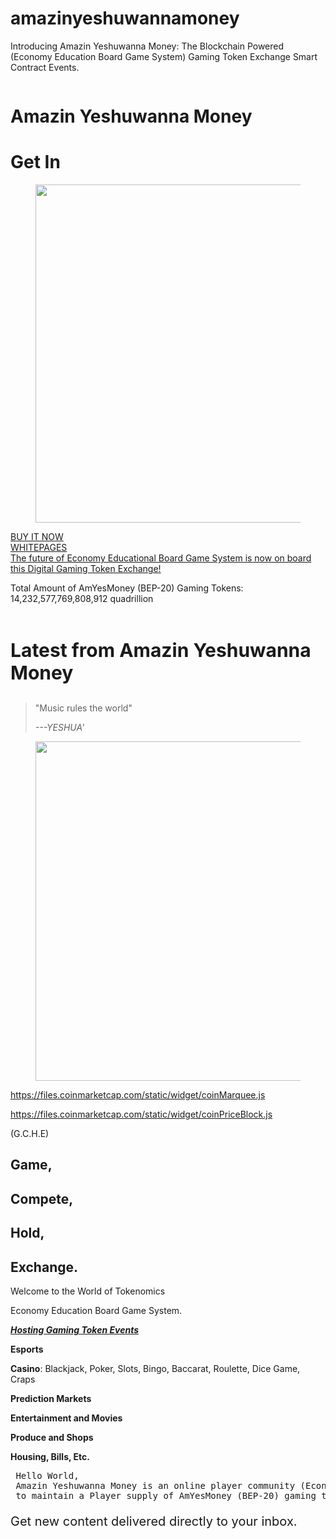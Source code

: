 # amazinyeshuwannamoney
Introducing Amazin Yeshuwanna Money: The Blockchain Powered (Economy Education Board Game System) Gaming Token Exchange Smart Contract Events.
<!-- wp:cover {"url":"https://amazinyeshuwannacom.files.wordpress.com/2021/09/f7e69-qi-bin-w4hbafegiac-unsplash.jpg","id":28,"dimRatio":10,"isDark":false,"align":"full"} -->
<div class="wp-block-cover alignfull is-light"><span aria-hidden="true" class="has-background-dim-10 wp-block-cover__gradient-background has-background-dim"></span><img class="wp-block-cover__image-background wp-image-28" alt="" src="https://amazinyeshuwannacom.files.wordpress.com/2021/09/f7e69-qi-bin-w4hbafegiac-unsplash.jpg" data-object-fit="cover"/><div class="wp-block-cover__inner-container"><!-- wp:heading {"textAlign":"center","level":1,"className":"margin-bottom-half"} -->
<h1 class="has-text-align-center margin-bottom-half" id="amazin-yeshuwanna-money">Amazin Yeshuwanna Money</h1>
<!-- /wp:heading -->

<!-- wp:heading {"textAlign":"center","level":1,"className":"margin-bottom-half"} -->
<h1 class="has-text-align-center margin-bottom-half" id="get-in">Get In</h1>
<!-- /wp:heading -->

<!-- wp:image {"align":"center","id":44,"width":678,"height":541,"sizeSlug":"large","linkDestination":"none"} -->
<div class="wp-block-image"><figure class="aligncenter size-large is-resized"><img src="https://amazinyeshuwannacom.files.wordpress.com/2021/09/c592b-icononly_transparent.png?w=1024" alt="" class="wp-image-44" width="678" height="541"/></figure></div>
<!-- /wp:image -->

<!-- wp:social-links {"layout":{"type":"flex","justifyContent":"center"}} -->
<ul class="wp-block-social-links"><!-- wp:social-link {"url":"https://twitter.com/AmazinYeshua","service":"twitter","label":"https://twitter.com/AmazinYeshua"} /-->

<!-- wp:social-link {"url":"https://www.instagram.com/amazinyeshuwanna/","service":"instagram","label":"https://www.instagram.com/amazinyeshuwanna/"} /-->

<!-- wp:social-link {"url":"https://www.facebook.com/Amazin-Yeshuwanna-110265151575481","service":"facebook","label":"https://www.facebook.com/Amazin-Yeshuwanna-110265151575481"} /-->

<!-- wp:social-link {"url":"https://www.reddit.com/user/amazinyeshuwanna","service":"reddit","label":"https://www.reddit.com/user/amazinyeshuwanna"} /-->

<!-- wp:social-link {"url":"https://amazinyeshuwanna.medium.com/","service":"medium","label":"https://amazinyeshuwanna.medium.com/"} /-->

<!-- wp:social-link {"url":" https://t.me/AmYesMoney","service":"telegram","label":"https://t.me/AmYesMoney"} /-->

<!-- wp:social-link {"url":"https://github.com/amazinyeshuwanna","service":"github","label":"https://github.com/amazinyeshuwanna"} /-->

<!-- wp:social-link {"url":"https://www.linkedin.com/in/joshua-postier-kruitbosch-993530231/","service":"linkedin","label":"https://www.linkedin.com/in/joshua-postier-kruitbosch-993530231/"} /--></ul>
<!-- /wp:social-links -->

<!-- wp:buttons {"align":"wide","layout":{"type":"flex","justifyContent":"center"}} -->
<div class="wp-block-buttons alignwide"><!-- wp:button {"width":100,"style":{"border":{"radius":"100px"}},"fontSize":"huge"} -->
<div class="wp-block-button has-custom-width wp-block-button__width-100 has-custom-font-size has-huge-font-size" id="https://pancakeswap.finance/swap"><a class="wp-block-button__link" href="https://pancakeswap.finance/swap?outputCurrency=0xA2772Ec16949C553A25F733B690894b30d4f3885" style="border-radius:100px" target="_blank" rel="https://pancakeswap.finance/swap">BUY IT NOW</a></div>
<!-- /wp:button -->

<!-- wp:button {"width":100,"style":{"border":{"radius":"100px"}},"className":"is-style-fill","fontSize":"huge"} -->
<div class="wp-block-button has-custom-width wp-block-button__width-100 has-custom-font-size is-style-fill has-huge-font-size"><a class="wp-block-button__link" href="https://1drv.ms/p/s!AkJJNflUAbekjSJzq5cCoqgHFa6I?e=IXdxcA" style="border-radius:100px" target="_blank" rel="noreferrer noopener">WHITEPAGES</a></div>
<!-- /wp:button --></div>
<!-- /wp:buttons -->

<!-- wp:buttons {"layout":{"type":"flex","justifyContent":"center","orientation":"horizontal"}} -->
<div class="wp-block-buttons"><!-- wp:button -->
<div class="wp-block-button"><a class="wp-block-button__link" href="https://pancakeswap.finance/swap?outputCurrency=0xA2772Ec16949C553A25F733B690894b30d4f3885" target="_blank" rel="noreferrer noopener">The future of Economy Educational Board Game System is now on board this Digital Gaming Token Exchange!</a></div>
<!-- /wp:button --></div>


<!-- wp:paragraph {"fontSize":"huge"} -->
<p class="has-huge-font-size">Total Amount of AmYesMoney (BEP-20) Gaming Tokens: 14,232,577,769,808,912 quadrillion</p>
<!-- /wp:paragraph -->

<!-- wp:html /--></div></div>
<!-- /wp:cover -->

<!-- wp:image {"align":"full","id":195,"sizeSlug":"large","linkDestination":"none"} -->
<figure class="wp-block-image alignfull size-large"><img src="https://amazinyeshuwannacom.files.wordpress.com/2022/02/introduction-1.png?w=743" alt="" class="wp-image-195"/></figure>
<!-- /wp:image -->

<!-- wp:columns {"align":"wide"} -->
<div class="wp-block-columns alignwide"><!-- wp:column {"width":"67%"} -->
<div class="wp-block-column" style="flex-basis:67%"><!-- wp:heading {"level":3,"style":{"typography":{"fontSize":30,"lineHeight":"1.2"}}} -->
<h3 id="latest-from-amazin-yeshuwanna-money" style="font-size:30px;line-height:1.2">Latest from Amazin Yeshuwanna Money</h3>
<!-- /wp:heading -->

<!-- wp:quote -->
<blockquote class="wp-block-quote"><p>"Music rules the world"</p><cite>---YESHUA'</cite></blockquote>
<!-- /wp:quote -->

<!-- wp:image {"id":177,"width":679,"height":543,"sizeSlug":"large","linkDestination":"none"} -->
<figure class="wp-block-image size-large is-resized"><img src="https://amazinyeshuwannacom.files.wordpress.com/2022/02/amyesmoney-full-logo-1.png?w=1024" alt="" class="wp-image-177" width="679" height="543"/></figure>
<!-- /wp:image -->

<!-- wp:html -->
<a href="https://files.coinmarketcap.com/static/widget/coinMarquee.js">https://files.coinmarketcap.com/static/widget/coinMarquee.js</a><div id="coinmarketcap-widget-marquee"></div>
<!-- /wp:html -->

<!-- wp:html -->
<a href="https://files.coinmarketcap.com/static/widget/coinPriceBlock.js">https://files.coinmarketcap.com/static/widget/coinPriceBlock.js</a><div id="coinmarketcap-widget-coin-price-block"></div>
<!-- /wp:html --></div>
<!-- /wp:column -->

<!-- wp:column {"width":"33%"} -->
<div class="wp-block-column" style="flex-basis:33%"><!-- wp:paragraph -->
<p>(G.C.H.E)</p>
<!-- /wp:paragraph -->

<!-- wp:heading -->
<h2 id="game">Game,</h2>
<!-- /wp:heading -->

<!-- wp:heading -->
<h2 id="compete">Compete,</h2>
<!-- /wp:heading -->

<!-- wp:heading -->
<h2 id="hold-exchange">Hold,</h2>
<!-- /wp:heading -->

<!-- wp:heading -->
<h2 id="hold-exchange">Exchange.</h2>
<!-- /wp:heading -->

<!-- wp:paragraph -->
<p>Welcome to the World of Tokenomics</p>
<!-- /wp:paragraph -->

<!-- wp:paragraph -->
<p>Economy Education Board Game System. </p>
<!-- /wp:paragraph -->

<!-- wp:paragraph {"align":"right","fontSize":"normal"} -->
<p class="has-text-align-right has-normal-font-size"><strong><em><span style="text-decoration:underline;">Hosting Gaming Token Events</span></em></strong></p>
<!-- /wp:paragraph -->

<!-- wp:paragraph -->
<p><strong>Esports</strong></p>
<!-- /wp:paragraph -->

<!-- wp:paragraph -->
<p><strong>Casino</strong>: Blackjack, Poker, Slots, Bingo, Baccarat, Roulette, Dice Game, Craps</p>
<!-- /wp:paragraph -->

<!-- wp:paragraph -->
<p><strong>Prediction</strong><strong> </strong><strong>Markets</strong></p>
<!-- /wp:paragraph -->

<!-- wp:paragraph -->
<p><strong>Entertainment and Movies</strong></p>
<!-- /wp:paragraph -->

<!-- wp:paragraph -->
<p><strong>Produce and Shops</strong></p>
<!-- /wp:paragraph -->

<!-- wp:paragraph -->
<p><strong>Housing, Bills, Etc.</strong></p>
<!-- /wp:paragraph -->

<!-- /wp:column --></div>
<!-- /wp:columns -->

<!-- wp:preformatted -->
<pre class="wp-block-preformatted"> Hello World,
 Amazin Yeshuwanna Money is an online player community (Economy Education Board Game System) holding gaming tokens for responsible event exchanging purposes,
 to maintain a Player supply of AmYesMoney (BEP-20) gaming tokens.   Every Players gaming token exchange provides a decentralized token to the players in exchange for (Binance Smart Chain Tokens.) on the dApp's.</pre>
<!-- /wp:preformatted -->

<!-- wp:html /-->

<!-- wp:group {"align":"full","backgroundColor":"foreground-dark"} -->
<div class="wp-block-group alignfull has-foreground-dark-background-color has-background"><!-- wp:columns -->
<div class="wp-block-columns"><!-- wp:column {"width":"45%"} -->
<div class="wp-block-column" style="flex-basis:45%"><!-- wp:paragraph {"align":"left","style":{"typography":{"fontSize":20,"lineHeight":"1.3"}}} -->
<p class="has-text-align-left" style="font-size:20px;line-height:1.3">Get new content delivered directly to your inbox.</p>
<!-- /wp:paragraph --></div>
<!-- /wp:column -->

<!-- wp:column {"width":"55%"} -->


<!-- /wp:column --></div>
<!-- /wp:columns --></div>
<!-- /wp:group -->
